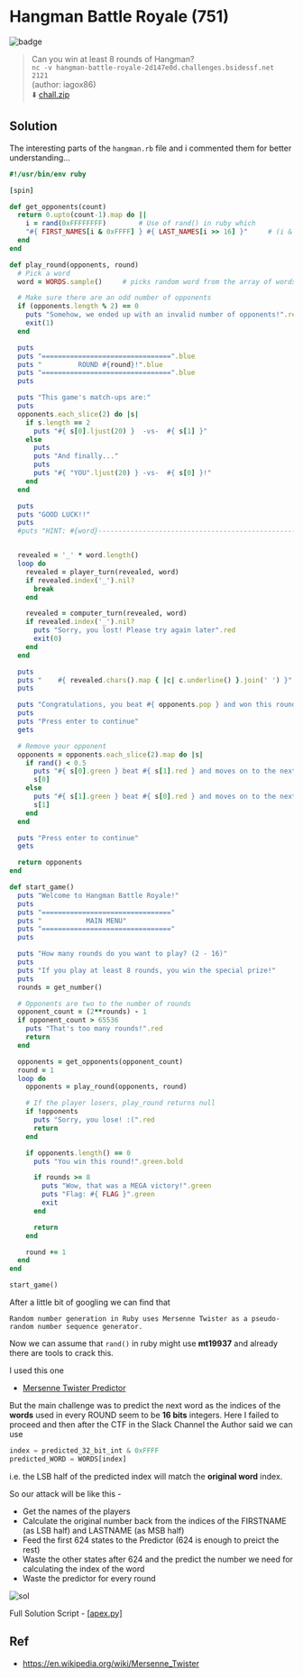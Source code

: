 # Hangman Battle Royale (751)
![badge](https://img.shields.io/badge/Post%20CTF-Writeup-success)
> Can you win at least 8 rounds of Hangman? <br>
> `nc -v hangman-battle-royale-2d147e0d.challenges.bsidessf.net 2121` <br>
> (author: iagox86) <br>
> :arrow_down: [chall.zip](chall.zip)

## Solution
The interesting parts of the `hangman.rb` file and i commented them for better understanding...
```rb
#!/usr/bin/env ruby

[spin]

def get_opponents(count)
  return 0.upto(count-1).map do ||
    i = rand(0xFFFFFFFF)        # Use of rand() in ruby which 
    "#{ FIRST_NAMES[i & 0xFFFF] } #{ LAST_NAMES[i >> 16] }"     # (i & 0xFFFF) = LSB half of i and (i >> 16) = MSB half of i
  end
end

def play_round(opponents, round)
  # Pick a word
  word = WORDS.sample()     # picks random word from the array of words (the index is a 16 bits num everytime) 

  # Make sure there are an odd number of opponents
  if (opponents.length % 2) == 0
    puts "Somehow, we ended up with an invalid number of opponents!".red
    exit(1)
  end

  puts
  puts "================================".blue
  puts "         ROUND #{round}!".blue
  puts "================================".blue
  puts

  puts "This game's match-ups are:"
  puts
  opponents.each_slice(2) do |s|
    if s.length == 2
      puts "#{ s[0].ljust(20) }  -vs-  #{ s[1] }"
    else
      puts
      puts "And finally..."
      puts
      puts "#{ "YOU".ljust(20) } -vs-  #{ s[0] }!"
    end
  end

  puts
  puts "GOOD LUCK!!"
  puts
  #puts "HINT: #{word}-------------------------------------------------------"


  revealed = '_' * word.length()
  loop do
    revealed = player_turn(revealed, word)
    if revealed.index('_').nil?
      break
    end

    revealed = computer_turn(revealed, word)
    if revealed.index('_').nil?
      puts "Sorry, you lost! Please try again later".red
      exit(0)
    end
  end

  puts
  puts "    #{ revealed.chars().map { |c| c.underline() }.join(' ') }"
  puts

  puts "Congratulations, you beat #{ opponents.pop } and won this round! Let's see how the others did!".green
  puts
  puts "Press enter to continue"
  gets

  # Remove your opponent
  opponents = opponents.each_slice(2).map do |s|
    if rand() < 0.5
      puts "#{ s[0].green } beat #{ s[1].red } and moves on to the next round!"
      s[0]
    else
      puts "#{ s[1].green } beat #{ s[0].red } and moves on to the next round!"
      s[1]
    end
  end

  puts "Press enter to continue"
  gets

  return opponents
end

def start_game()
  puts "Welcome to Hangman Battle Royale!"
  puts
  puts "================================"
  puts "           MAIN MENU"
  puts "================================"
  puts

  puts "How many rounds do you want to play? (2 - 16)"
  puts
  puts "If you play at least 8 rounds, you win the special prize!"
  puts
  rounds = get_number()

  # Opponents are two to the number of rounds
  opponent_count = (2**rounds) - 1
  if opponent_count > 65536
    puts "That's too many rounds!".red
    return
  end

  opponents = get_opponents(opponent_count)
  round = 1
  loop do
    opponents = play_round(opponents, round)

    # If the player losers, play_round returns null
    if !opponents
      puts "Sorry, you lose! :(".red
      return
    end

    if opponents.length() == 0
      puts "You win this round!".green.bold

      if rounds >= 8
        puts "Wow, that was a MEGA victory!".green
        puts "Flag: #{ FLAG }".green
        exit
      end

      return
    end

    round += 1
  end
end

start_game()
```

After a little bit of googling we can find that
```
Random number generation in Ruby uses Mersenne Twister as a pseudo-random number sequence generator.
```
Now we can assume that `rand()` in ruby might use **mt19937** and already there are tools to crack this.

I used this one
- [Mersenne Twister Predictor](https://github.com/kmyk/mersenne-twister-predictor)

But the main challenge was to predict the next word as the indices of the **words** used in every ROUND seem to be **16 bits** integers.
Here I failed to proceed and then after the CTF in the Slack Channel the Author said we can use 

```py
index = predicted_32_bit_int & 0xFFFF
predicted_WORD = WORDS[index]
```
i.e. the LSB half of the predicted index will match the **original word** index.

So our attack will be like this -
* Get the names of the players 
* Calculate the original number back from the indices of the FIRSTNAME (as LSB half) and LASTNAME (as MSB half)
* Feed the first 624 states to the Predictor (624 is enough to preict the rest)
* Waste the other states after 624 and the predict the number we need for calculating the index of the word
* Waste the predictor for every round 

![sol](mt19937.gif)

Full Solution Script - [[apex.py]](apex.py)

## Ref
* https://en.wikipedia.org/wiki/Mersenne_Twister
